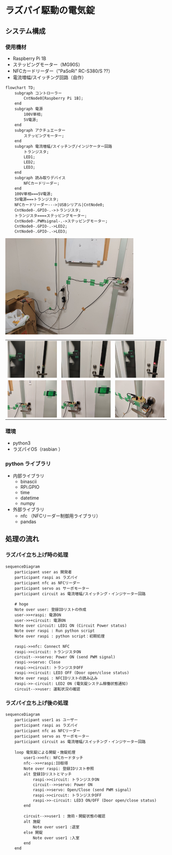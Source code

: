 # ラズパイ駆動の電気錠


## システム構成
### 使用機材
- Raspberry Pi 1B
- ステッピングモーター（MG90S）
- NFCカードリーダー（"PaSoRi" RC-S380/S ??）
- 電流増幅/スイッチング回路（自作）

```mermaid
flowchart TD;
    subgraph コントローラー
        CntNode0[Raspberry Pi 1B];
    end
    subgraph 電源
        100V単相;
        5V電源;
    end
    subgraph アクチュエーター
        ステッピングモーター;
    end
    subgraph 電流増幅/スイッチング/インジケーター回路
        トランジスタ;
        LED1;
        LED2;
        LED3;
    end
    subgraph 読み取りデバイス
        NFCカードリーダー;
    end
    100V単相===5V電源;
    5V電源===トランジスタ;
    NFCカードリーダー--->|USBシリアル|CntNode0;
    CntNode0-.GPIO-.->トランジスタ;
    トランジスタ====ステッピングモーター;
    CntNode0-.PWMsignal-.->ステッピングモーター;
    CntNode0-.GPIO-.->LED2;
    CntNode0-.GPIO-.->LED3;
```

<img width="400" src="https://github.com/YUKI-SOKENDAI/SmartLock/blob/master/fig/IMG_20230221_215906.jpg">

| | | |
|:-----------|------------:|:------------:|
|<img width="400" src="https://github.com/YUKI-SOKENDAI/SmartLock/blob/master/fig/IMG_20230221_215801.jpg">|<img width="400" src="https://github.com/YUKI-SOKENDAI/SmartLock/blob/master/fig/IMG_20230221_215803.jpg">|<img width="400" src="https://github.com/YUKI-SOKENDAI/SmartLock/blob/master/fig/IMG_20230221_215817.jpg">|
|<img width="400" src="https://github.com/YUKI-SOKENDAI/SmartLock/blob/master/fig/IMG_20230221_215901.jpg">|<img width="400" src="https://github.com/YUKI-SOKENDAI/SmartLock/blob/master/fig/IMG_20230221_215914.jpg">|<img width="400" src="https://github.com/YUKI-SOKENDAI/SmartLock/blob/master/fig/IMG_20230221_215921.jpg">|

### 環境
- python3
- ラズパイOS（rasbian ）
### python ライブラリ
- 内部ライブラリ
   - binascii
   - RPi.GPIO
   - time
   - datetime
   - numpy
- 外部ライブラリ
   - nfc （NFCリーダー制御用ライブラリ）
   - pandas

## 処理の流れ
### ラズパイ立ち上げ時の処理
```mermaid
sequenceDiagram
    participant user as 開発者
    participant raspi as ラズパイ
    participant nfc as NFCリーダー
    participant servo as サーボモーター
    participant circuit as 電流増幅/スイッチング・インジケーター回路
    
    # hoge
    Note over user: 登録IDリストの作成
    user->>+raspi: 電源ON
    user->>+circuit: 電源ON
    Note over circuit: LED1 ON (Circuit Power status)
    Note over raspi : Run python script
    Note over raspi : python script：初期処理
    
    raspi->>nfc: Connect NFC
    raspi->>circuit: トランジスタON
    circuit-->>servo: Power ON (send PWM signal)
    raspi->>servo: Close
    raspi->>circuit: トランジスタOFF
    raspi->>circuit: LED3 OFF (Door open/close status)
    Note over raspi : NFCIDリストの読み込み
    raspi->>-circuit: LED2 ON (電気錠システム稼働状態通知)
    circuit-->>user: 運転状況の確認
``` 


### ラズパイ立ち上げ後の処理

```mermaid
sequenceDiagram
    participant user1 as ユーザー
    participant raspi as ラズパイ
    participant nfc as NFCリーダー
    participant servo as サーボモーター
    participant circuit as 電流増幅/スイッチング・インジケーター回路

    loop 電気錠による開錠・施錠処理
        user1->>nfc: NFCカードタッチ
        nfc-->>+raspi:ID取得
        Note over raspi: 登録IDリスト参照
        alt 登録IDリストとマッチ
            raspi->>circuit: トランジスタON
            circuit-->>servo: Power ON
            raspi->>servo: Open/Close (send PWM signal)
            raspi->>circuit: トランジスタOFF
            raspi->>-circuit: LED3 ON/OFF (Door open/close status) 
        end

        circuit-->>user1 : 施術・開錠状態の確認
        alt 施錠
            Note over user1 :退室
        else 開錠
            Note over user1 :入室
        end
    end
```
